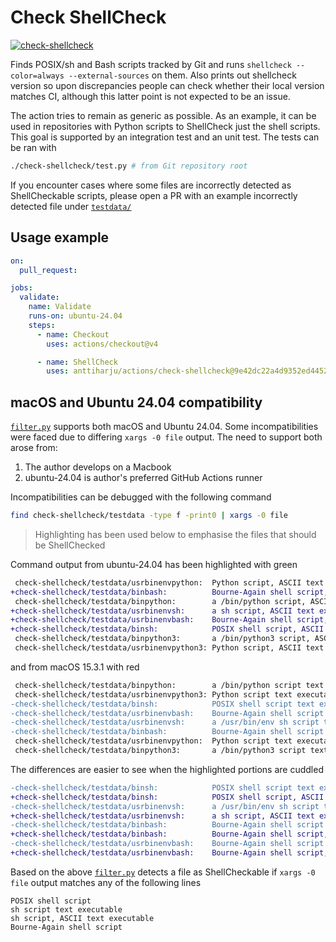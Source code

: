 # Check ShellCheck

[![check-shellcheck](https://github.com/anttiharju/actions/actions/workflows/check-shellcheck.yml/badge.svg)](https://github.com/anttiharju/actions/actions/workflows/check-shellcheck.yml)

Finds POSIX/sh and Bash scripts tracked by Git and runs `shellcheck --color=always --external-sources` on them. Also prints out shellcheck version so upon discrepancies people can check whether their local version matches CI, although this latter point is not expected to be an issue.

The action tries to remain as generic as possible. As an example, it can be used in repositories with Python scripts to ShellCheck just the shell scripts. This goal is supported by an integration test and an unit test. The tests can be ran with

```sh
./check-shellcheck/test.py # from Git repository root
```

If you encounter cases where some files are incorrectly detected as ShellCheckable scripts, please open a PR with an example incorrectly detected file under [`testdata/`](./testdata/)

## Usage example

```yml
on:
  pull_request:

jobs:
  validate:
    name: Validate
    runs-on: ubuntu-24.04
    steps:
      - name: Checkout
        uses: actions/checkout@v4

      - name: ShellCheck
        uses: anttiharju/actions/check-shellcheck@9e42dc22a4d9352ed4452b3a1c259bc4bdc17778
```

## macOS and Ubuntu 24.04 compatibility

[`filter.py`](./filter.py) supports both macOS and Ubuntu 24.04. Some incompatibilities were faced due to differing `xargs -0 file` output. The need to support both arose from:

1. The author develops on a Macbook
2. ubuntu-24.04 is author's preferred GitHub Actions runner

Incompatibilities can be debugged with the following command

```sh
find check-shellcheck/testdata -type f -print0 | xargs -0 file
```

> Highlighting has been used below to emphasise the files that should be ShellChecked

Command output from ubuntu-24.04 has been highlighted with green

```diff
 check-shellcheck/testdata/usrbinenvpython:  Python script, ASCII text executable
+check-shellcheck/testdata/binbash:          Bourne-Again shell script, ASCII text executable
 check-shellcheck/testdata/binpython:        a /bin/python script, ASCII text executable
+check-shellcheck/testdata/usrbinenvsh:      a sh script, ASCII text executable
+check-shellcheck/testdata/usrbinenvbash:    Bourne-Again shell script, ASCII text executable
+check-shellcheck/testdata/binsh:            POSIX shell script, ASCII text executable
 check-shellcheck/testdata/binpython3:       a /bin/python3 script, ASCII text executable
 check-shellcheck/testdata/usrbinenvpython3: Python script, ASCII text executable
```

and from macOS 15.3.1 with red

```diff
 check-shellcheck/testdata/binpython:        a /bin/python script text executable, ASCII text
 check-shellcheck/testdata/usrbinenvpython3: Python script text executable, ASCII text
-check-shellcheck/testdata/binsh:            POSIX shell script text executable, ASCII text
-check-shellcheck/testdata/usrbinenvbash:    Bourne-Again shell script text executable, ASCII text
-check-shellcheck/testdata/usrbinenvsh:      a /usr/bin/env sh script text executable, ASCII text
-check-shellcheck/testdata/binbash:          Bourne-Again shell script text executable, ASCII text
 check-shellcheck/testdata/usrbinenvpython:  Python script text executable, ASCII text
 check-shellcheck/testdata/binpython3:       a /bin/python3 script text executable, ASCII text
```

The differences are easier to see when the highlighted portions are cuddled

```diff
-check-shellcheck/testdata/binsh:            POSIX shell script text executable, ASCII text
+check-shellcheck/testdata/binsh:            POSIX shell script, ASCII text executable
-check-shellcheck/testdata/usrbinenvsh:      a /usr/bin/env sh script text executable, ASCII text
+check-shellcheck/testdata/usrbinenvsh:      a sh script, ASCII text executable
-check-shellcheck/testdata/binbash:          Bourne-Again shell script text executable, ASCII text
+check-shellcheck/testdata/binbash:          Bourne-Again shell script, ASCII text executable
-check-shellcheck/testdata/usrbinenvbash:    Bourne-Again shell script text executable, ASCII text
+check-shellcheck/testdata/usrbinenvbash:    Bourne-Again shell script, ASCII text executable
```

Based on the above [`filter.py`](./filter.py) detects a file as ShellCheckable if `xargs -0 file` output matches any of the following lines

```
POSIX shell script
sh script text executable
sh script, ASCII text executable
Bourne-Again shell script
```
